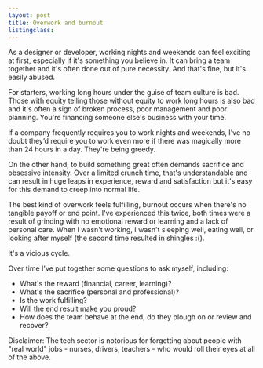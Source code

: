 ```yaml
---
layout: post
title: Overwork and burnout
listingclass: 
---
```


As a designer or developer, working nights and weekends can feel exciting at first, especially if it's something you believe in. It can bring a team together and it's often done out of pure necessity. And that's fine, but it's easily abused.

For starters, working long hours under the guise of team culture is bad. Those with equity telling those without equity to work long hours is also bad and it's often a sign of broken process, poor management and poor planning. You're financing someone else's business with your time.

If a company frequently requires you to work nights and weekends, I've no doubt they’d require you to work even more if there was magically more than 24 hours in a day. They're being greedy.

On the other hand, to build something great often demands sacrifice and obsessive intensity. Over a limited crunch time, that's understandable and can result in huge leaps in experience, reward and satisfaction but it's easy for this demand to creep into normal life.

The best kind of overwork feels fulfilling, burnout occurs when there's no tangible payoff or end point. I've experienced this twice, both times were a result of grinding with no emotional reward or learning and a lack of personal care. When I wasn't working, I wasn't sleeping well, eating well, or looking after myself (the second time resulted in shingles :().

It's a vicious cycle.

Over time I've put together some questions to ask myself, including:

* What's the reward (financial, career, learning)?
* What's the sacrifice (personal and professional)?
* Is the work fulfilling?
* Will the end result make you proud?
* How does the team behave at the end, do they plough on or review and recover?

Disclaimer: The tech sector is notorious for forgetting about people with "real world" jobs - nurses, drivers, teachers - who would roll their eyes at all of the above.
